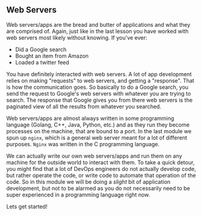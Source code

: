 ## Web Servers

Web servers/apps are the bread and butter of applications and what they are comprised of. Again, just like in the last lesson you have worked with web servers most likely without knowing. If you've ever:

- Did a Google search
- Bought an item from Amazon
- Loaded a twitter feed

You have definitely interacted with web servers. A lot of app development relies on making "requests" to web servers, and getting a "response". That is how the communication goes. So basically to do a Google search, you send the request to Google's web servers with whatever you are trying to search. The response that Google gives you from there web servers is the paginated view of all the results from whatever you searched.

Web servers/apps are almost always written in some programming language (Golang, C++, Java, Python, etc.) and as they run they become processes on the machine, that are bound to a port. In the last module we spun up `nginx`, which is a general web server meant for a lot of different purposes. `Nginx` was written in the C programming language.

We can actually write our own web servers/apps and run them on any machine for the outside world to interact with them. To take a quick detour, you might find that a lot of DevOps engineers do not actually develop code, but rather operate the code, or write code to automate that operation of the code. So in this module we will be doing a _slight_ bit of application development, but not to be alarmed as you do not necessarily need to be super experienced in a programming language right now.

Lets get started!